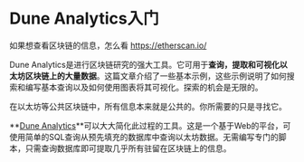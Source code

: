# Dune Analytics入门
如果想查看区块链的信息，怎么看
https://etherscan.io/

Dune Analytics是进行区块链研究的强大工具。它可用于**查询，提取和可视化以太坊区块链上的大量数据**。这篇文章介绍了一些基本示例，这些示例说明了如何搜索和编写基本查询以及如何使用图表将其可视化。探索的机会是无限的。



在以太坊等公共区块链中，所有信息本来就是公共的。你所需要的只是寻找它。



**[Dune Analytics](https://link.zhihu.com/?target=https%3A//www.duneanalytics.com/)**可以大大简化此过程的工具。这是一个基于Web的平台，可使用简单的SQL查询从预先填充的数据库中查询以太坊数据。无需编写专门的脚本，只需查询数据库即可提取几乎所有驻留在区块链上的信息。



